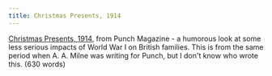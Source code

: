 ```yaml
---
title: Christmas Presents, 1914
---
```


[Christmas Presents, 1914], from Punch Magazine - a humorous look at some less
serious impacts of World War I on British families. This is from the same
period when A. A. Milne was writing for Punch, but I don't know who wrote
this. (630 words)

[Christmas Presents, 1914]: https://donkirkby.github.io/book-blender/christmas-presents.pdf
